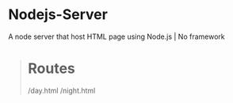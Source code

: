 # Nodejs-Server
A node server that host HTML page using Node.js | No framework

> # Routes
> /day.html
> /night.html


